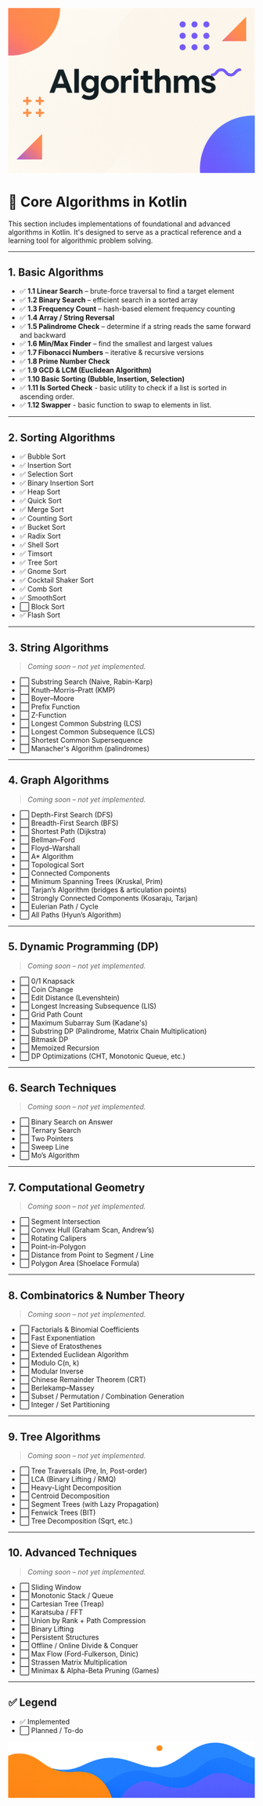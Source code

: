 <div align="center">
  <picture>
    <source media="(prefers-color-scheme: dark)" srcset="../../../../images/Algorithms.png">
    <img alt="Gradle Logo" src="../../../../images/Algorithms.png">
  </picture>
</div>

# 🧠 Core Algorithms in Kotlin

This section includes implementations of foundational and advanced algorithms in Kotlin. It's designed to serve as a practical reference and a learning tool for algorithmic problem solving.

---

## 1. Basic Algorithms

- ✅ **1.1 Linear Search** – brute-force traversal to find a target element
- ✅ **1.2 Binary Search** – efficient search in a sorted array
- ✅ **1.3 Frequency Count** – hash-based element frequency counting
- ✅ **1.4 Array / String Reversal**
- ✅ **1.5 Palindrome Check** – determine if a string reads the same forward and backward
- ✅ **1.6 Min/Max Finder** – find the smallest and largest values
- ✅ **1.7 Fibonacci Numbers** – iterative & recursive versions
- ✅ **1.8 Prime Number Check**
- ✅ **1.9 GCD & LCM (Euclidean Algorithm)**
- ✅ **1.10 Basic Sorting (Bubble, Insertion, Selection)**
- ✅ **1.11 Is Sorted Check** - basic utility to check if a list is sorted in ascending order.
- ✅ **1.12 Swapper** - basic function to swap to elements in list.


---

## 2. Sorting Algorithms

- ✅ Bubble Sort
- ✅ Insertion Sort
- ✅ Selection Sort
- ✅ Binary Insertion Sort
- ✅ Heap Sort
- ✅ Quick Sort
- ✅ Merge Sort
- ✅ Counting Sort
- ✅ Bucket Sort
- ✅ Radix Sort
- ✅ Shell Sort
- ✅ Timsort
- ✅ Tree Sort
- ✅ Gnome Sort
- ✅ Cocktail Shaker Sort
- ✅ Comb Sort
- ✅ SmoothSort
- ⬜ Block Sort
- ✅ Flash Sort

---

## 3. String Algorithms

> *Coming soon – not yet implemented.*

- ⬜ Substring Search (Naive, Rabin-Karp)
- ⬜ Knuth–Morris–Pratt (KMP)
- ⬜ Boyer–Moore
- ⬜ Prefix Function
- ⬜ Z-Function
- ⬜ Longest Common Substring (LCS)
- ⬜ Longest Common Subsequence (LCS)
- ⬜ Shortest Common Supersequence
- ⬜ Manacher's Algorithm (palindromes)

---

## 4. Graph Algorithms

> *Coming soon – not yet implemented.*

- ⬜ Depth-First Search (DFS)
- ⬜ Breadth-First Search (BFS)
- ⬜ Shortest Path (Dijkstra)
- ⬜ Bellman–Ford
- ⬜ Floyd–Warshall
- ⬜ A* Algorithm
- ⬜ Topological Sort
- ⬜ Connected Components
- ⬜ Minimum Spanning Trees (Kruskal, Prim)
- ⬜ Tarjan’s Algorithm (bridges & articulation points)
- ⬜ Strongly Connected Components (Kosaraju, Tarjan)
- ⬜ Eulerian Path / Cycle
- ⬜ All Paths (Hyun’s Algorithm)

---

## 5. Dynamic Programming (DP)

> *Coming soon – not yet implemented.*

- ⬜ 0/1 Knapsack
- ⬜ Coin Change
- ⬜ Edit Distance (Levenshtein)
- ⬜ Longest Increasing Subsequence (LIS)
- ⬜ Grid Path Count
- ⬜ Maximum Subarray Sum (Kadane's)
- ⬜ Substring DP (Palindrome, Matrix Chain Multiplication)
- ⬜ Bitmask DP
- ⬜ Memoized Recursion
- ⬜ DP Optimizations (CHT, Monotonic Queue, etc.)

---

## 6. Search Techniques

> *Coming soon – not yet implemented.*

- ⬜ Binary Search on Answer
- ⬜ Ternary Search
- ⬜ Two Pointers
- ⬜ Sweep Line
- ⬜ Mo’s Algorithm

---

## 7. Computational Geometry

> *Coming soon – not yet implemented.*

- ⬜ Segment Intersection
- ⬜ Convex Hull (Graham Scan, Andrew’s)
- ⬜ Rotating Calipers
- ⬜ Point-in-Polygon
- ⬜ Distance from Point to Segment / Line
- ⬜ Polygon Area (Shoelace Formula)

---

## 8. Combinatorics & Number Theory

> *Coming soon – not yet implemented.*

- ⬜ Factorials & Binomial Coefficients
- ⬜ Fast Exponentiation
- ⬜ Sieve of Eratosthenes
- ⬜ Extended Euclidean Algorithm
- ⬜ Modulo C(n, k)
- ⬜ Modular Inverse
- ⬜ Chinese Remainder Theorem (CRT)
- ⬜ Berlekamp–Massey
- ⬜ Subset / Permutation / Combination Generation
- ⬜ Integer / Set Partitioning

---

## 9. Tree Algorithms

> *Coming soon – not yet implemented.*

- ⬜ Tree Traversals (Pre, In, Post-order)
- ⬜ LCA (Binary Lifting / RMQ)
- ⬜ Heavy-Light Decomposition
- ⬜ Centroid Decomposition
- ⬜ Segment Trees (with Lazy Propagation)
- ⬜ Fenwick Trees (BIT)
- ⬜ Tree Decomposition (Sqrt, etc.)

---

## 10. Advanced Techniques

> *Coming soon – not yet implemented.*

- ⬜ Sliding Window
- ⬜ Monotonic Stack / Queue
- ⬜ Cartesian Tree (Treap)
- ⬜ Karatsuba / FFT
- ⬜ Union by Rank + Path Compression
- ⬜ Binary Lifting
- ⬜ Persistent Structures
- ⬜ Offline / Online Divide & Conquer
- ⬜ Max Flow (Ford-Fulkerson, Dinic)
- ⬜ Strassen Matrix Multiplication
- ⬜ Minimax & Alpha-Beta Pruning (Games)

---

## ✅ Legend

- ✅ Implemented
- ⬜ Planned / To-do

<div align="center">
  <picture>
    <source media="(prefers-color-scheme: dark)" srcset="../../../../images/EndingLow.png">
    <img alt="Gradle Logo" src="../../../../images/EndingLow.png">
  </picture>
</div>
